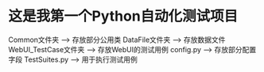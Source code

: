 # 这是我第一个Python自动化测试项目
Common文件夹 ——> 存放部分公用类
DataFile文件夹 ——> 存放数据文件
WebUI_TestCase文件夹 ——> 存放WebUI的测试用例
config.py ——> 存放部分配置字段
TestSuites.py ——> 用于执行测试用例

